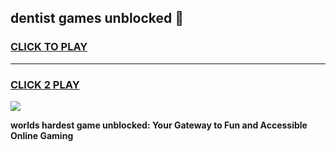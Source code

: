 
## dentist games unblocked 👋
<h3>
<a href="https://premium.freeplayer.one?title=dentist_games_unblocked&ref=13F">CLICK TO PLAY</a></h3>
<hr>

<h3>
<a href="https://premium.freeplayer.one?title=dentist_games_unblocked&ref=13F">CLICK 2 PLAY</a>
  
</h3>

<a href="https://premium.freeplayer.one?title=dentist_games_unblocked&ref=12F/"><img src="https://clearcache.store/games.png"></a>


**worlds hardest game unblocked: Your Gateway to Fun and Accessible Online Gaming**
